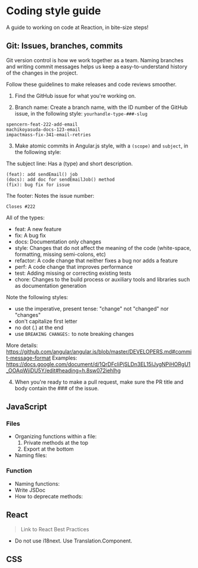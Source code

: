 # Coding style guide

A guide to working on code at Reaction, in bite-size steps!

## Git: Issues, branches, commits

Git version control is how we work together as a team. Naming branches and writing commit messages helps us keep a easy-to-understand history of the changes in the project.

Follow these guidelines to make releases and code reviews smoother.

1. Find the GitHub issue for what you're working on.

2. Branch name: Create a branch name, with the ID number of the GitHub issue, in the following style:
`yourhandle-type-###-slug`

```
spencern-feat-222-add-email
machikoyasuda-docs-123-email
impactmass-fix-341-email-retries
```

3. Make atomic commits in Angular.js style, with a `(scope)` and `subject`, in the following style:

The subject line: Has a (type) and short description.
```
(feat): add sendEmail() job
(docs): add doc for sendEmailJob() method
(fix): bug fix for issue
```

The footer: Notes the issue number:
```
Closes #222
```

All of the types:
- feat: A new feature
- fix: A bug fix
- docs: Documentation only changes
- style: Changes that do not affect the meaning of the code (white-space, formatting, missing semi-colons, etc)
- refactor: A code change that neither fixes a bug nor adds a feature
- perf: A code change that improves performance
- test: Adding missing or correcting existing tests
- chore: Changes to the build process or auxiliary tools and libraries such as documentation generation

Note the following styles:
- use the imperative, present tense: "change" not "changed" nor "changes"
- don't capitalize first letter
- no dot (.) at the end
- use `BREAKING CHANGES:` to note breaking changes

More details: https://github.com/angular/angular.js/blob/master/DEVELOPERS.md#commit-message-format
Examples: https://docs.google.com/document/d/1QrDFcIiPjSLDn3EL15IJygNPiHORgU1_OOAqWjiDU5Y/edit#heading=h.8sw072iehlhg

4. When you're ready to make a pull request, make sure the PR title and body contain the ### of the issue.

## JavaScript

<Add sentence here about why consistent JavaScript file and function conventions are important.>

### Files

- Organizing functions within a file:
  1. Private methods at the top
  2. Export at the bottom
- Naming files:

### Function

- Naming functions:
- Write JSDoc
- How to deprecate methods:

## React

> Link to React Best Practices

- Do not use i18next. Use Translation.Component.

## CSS
